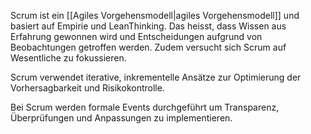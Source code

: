 Scrum ist ein [[Agiles Vorgehensmodell|agiles Vorgehensmodell]] und basiert auf Empirie und LeanThinking. Das heisst, dass Wissen aus Erfahrung gewonnen wird und Entscheidungen aufgrund von Beobachtungen getroffen werden. Zudem versucht sich Scrum auf Wesentliche zu fokussieren.

Scrum verwendet iterative, inkrementelle Ansätze zur Optimierung der Vorhersagbarkeit und Risikokontrolle.

Bei Scrum werden formale Events durchgeführt um Transparenz, Überprüfungen und Anpassungen zu implementieren.
